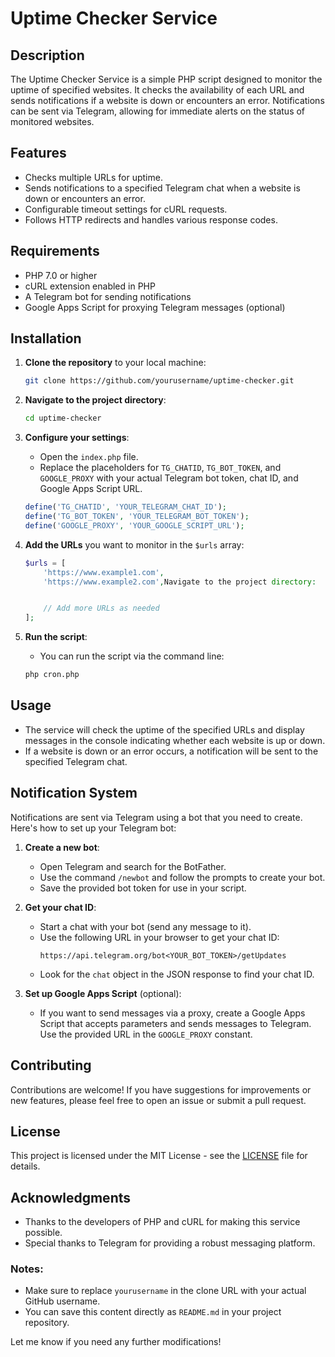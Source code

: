 # Uptime Checker Service

## Description

The Uptime Checker Service is a simple PHP script designed to monitor the uptime of specified websites. It checks the availability of each URL and sends notifications if a website is down or encounters an error. Notifications can be sent via Telegram, allowing for immediate alerts on the status of monitored websites.

## Features

- Checks multiple URLs for uptime.
- Sends notifications to a specified Telegram chat when a website is down or encounters an error.
- Configurable timeout settings for cURL requests.
- Follows HTTP redirects and handles various response codes.

## Requirements

- PHP 7.0 or higher
- cURL extension enabled in PHP
- A Telegram bot for sending notifications
- Google Apps Script for proxying Telegram messages (optional)

## Installation

1. **Clone the repository** to your local machine:
   ```bash
   git clone https://github.com/yourusername/uptime-checker.git
   ```

2. **Navigate to the project directory**:
   ```bash
   cd uptime-checker
   ```

3. **Configure your settings**:
   - Open the `index.php` file.
   - Replace the placeholders for `TG_CHATID`, `TG_BOT_TOKEN`, and `GOOGLE_PROXY` with your actual Telegram bot token, chat ID, and Google Apps Script URL.

   ```php
   define('TG_CHATID', 'YOUR_TELEGRAM_CHAT_ID');
   define('TG_BOT_TOKEN', 'YOUR_TELEGRAM_BOT_TOKEN');
   define('GOOGLE_PROXY', 'YOUR_GOOGLE_SCRIPT_URL');
   ```

4. **Add the URLs** you want to monitor in the `$urls` array:
   ```php
   $urls = [
       'https://www.example1.com',
       'https://www.example2.com',Navigate to the project directory:


       // Add more URLs as needed
   ];
   ```

5. **Run the script**:
   - You can run the script via the command line:
   ```bash
   php cron.php
   ```

## Usage

- The service will check the uptime of the specified URLs and display messages in the console indicating whether each website is up or down.
- If a website is down or an error occurs, a notification will be sent to the specified Telegram chat.

## Notification System

Notifications are sent via Telegram using a bot that you need to create. Here's how to set up your Telegram bot:

1. **Create a new bot**:
   - Open Telegram and search for the BotFather.
   - Use the command `/newbot` and follow the prompts to create your bot.
   - Save the provided bot token for use in your script.

2. **Get your chat ID**:
   - Start a chat with your bot (send any message to it).
   - Use the following URL in your browser to get your chat ID:
     ```
     https://api.telegram.org/bot<YOUR_BOT_TOKEN>/getUpdates
     ```
   - Look for the `chat` object in the JSON response to find your chat ID.

3. **Set up Google Apps Script** (optional):
   - If you want to send messages via a proxy, create a Google Apps Script that accepts parameters and sends messages to Telegram. Use the provided URL in the `GOOGLE_PROXY` constant.

## Contributing

Contributions are welcome! If you have suggestions for improvements or new features, please feel free to open an issue or submit a pull request.

## License

This project is licensed under the MIT License - see the [LICENSE](LICENSE) file for details.

## Acknowledgments

- Thanks to the developers of PHP and cURL for making this service possible.
- Special thanks to Telegram for providing a robust messaging platform.


### Notes:
- Make sure to replace `yourusername` in the clone URL with your actual GitHub username.
- You can save this content directly as `README.md` in your project repository. 

Let me know if you need any further modifications!
